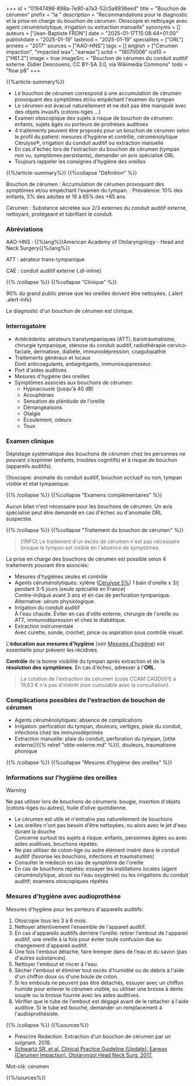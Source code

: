 +++
id = "01947498-898a-7e90-a7a3-52c5a8936eed"
title = "Bouchon de cérumen"
prefix = "la "
description = "Recommandations pour le diagnostic et la prise en charge du bouchon de cérumen. Otoscopie et nettoyage avec agent céruménolytique, irrigation ou extraction manuelle"
synonyms = []
auteurs = ["Jean-Baptiste FRON"]
date = "2025-01-17T15:08:44+01:00"
publishdate = "2025-01-19"
lastmod = "2025-01-19"
specialites = ["ORL"]
annees = "2017"
sources = ["AAO-HNS"]
tags = []
english = ["Cerumen impaction", "impacted wax", "earwax"]
sctid = "18070006"
icd10 = ["H61.2"]
image = true
imageSrc = "Bouchon de cérumen du conduit auditif externe. Didier Descouens, CC BY-SA 3.0, via Wikimedia Commons"
todo = "flow p8"
+++

{{%article-summary%}}

- Le bouchon de cérumen correspond à une accumulation de cérumen provoquant des symptômes et/ou empêchant l'examen du tympan
- Le cérumen est évacué naturellement et ne doit pas être manipulé avec des objets invasifs (cotons-tiges ...)
- Examen otoscopique des sujets à risque de bouchon de cérumen: enfants, sujets âgés ou porteurs de prothèses auditives
- 4 traitements peuvent être proposés pour un bouchon de cérumen selon le profil du patient: mesures d'hygiène et contrôle, céruménolytique Cérulyse®, irrigation du conduit auditif ou extraction manuelle
- En cas d'échec lors de l'extraction du bouchon de cérumen (tympan non vu, symptômes persistants), demander un avis spécialisé ORL
- Toujours rappeler les consignes d'hygiène des oreilles

{{%/article-summary%}}
{{%collapse "Définition" %}}

Bouchon de cérumen
: Accumulation de cérumen provoquant des symptômes et/ou empêchant l'examen du tympan.
: Prévalence: 10% des enfants, 5% des adultes et 19 à 65% des +65 ans.

Cérumen
: Substance sécrétée aux 2/3 externes du conduit auditif externe, nettoyant, protégeant et lubrifiant le conduit.

### Abréviations

AAO-HNS
: {{%lang%}}American Academy of Otolaryngology - Head and Neck Surgery{{%/lang%}}

ATT
: aérateur trans-tympanique

CAE
: conduit auditif externe
{.dl-inline}

{{% /collapse %}}
{{%collapse "Clinique" %}}

90% du grand public pense que les oreilles doivent être nettoyées.
{.alert .alert-info}

Le diagnostic d'un bouchon de cérumen est clinique.

### Interrogatoire

- Antécédents: aérateurs transtympaniques (ATT), barotraumatisme, chirurgie tympanique, sténose du conduit auditif, radiothérapie cervico-faciale, dermatose, diabète, immunodépression, coagulopathie
- Traitements généraux et locaux  
  Dont anticoagulants, antiagrégants, immunosuppresseur.
- Port d'aides auditives
- Mesures d'hygiène des oreilles
- Symptômes associés aux bouchons de cérumen:
  - Hypoacousie (jusqu'à 40 dB)
  - Acouphènes
  - Sensation de plénitude de l'oreille
  - Démangeaisons
  - Otalgie
  - Écoulement, odeurs
  - Toux

### Examen clinique

Dépistage systématique des bouchons de cérumen chez les personnes ne pouvant s'exprimer (enfants, troubles cognitifs) et à risque de bouchon (appareils auditifs).

Otoscopie: anomalie du conduit auditif, bouchon occlusif ou non, tympan visible et état tympanique.

{{% /collapse %}}
{{%collapse "Examens complémentaires" %}}

Aucun bilan n'est nécessaire pour les bouchons de cérumen. Un avis spécialisé peut être demandé en cas d'échec ou d'anomalie ORL suspectée.

{{% /collapse %}}
{{%collapse "Traitement du bouchon de cérumen" %}}

> [!INFO]
> Le traitement d'un excès de cérumen n'est pas nécessaire lorsque le tympan est visible en l'absence de symptômes.

La prise en charge des bouchons de cérumen est possible selon 4 traitements pouvant être associés:

- Mesures d'hygiènes seules et contrôle
- Agents céruménolytiques: xylène ([Cérulyse 5%](https://bdpm.ansm.sante.fr/medicament/69170503/extrait#tab-rcp)) 1 bain d'oreille x 3/j pendant 3-5 jours (seule spécialité en France)  
  Contre-indiqué avant 3 ans et en cas de perforation tympanique. Alternative: sérum physiologique.
- Irrigation du conduit auditif  
  À l'eau chaude. Éviter en cas d'otite externe, chirurgie de l'oreille ou ATT, immunodépression et chez le diabétique.
- Extraction instrumentale  
  Avec curette, sonde, crochet, pince ou aspiration sous contrôle visuel.

L'**éducation aux mesures d'hygiène** (voir [Mesures d'hygiène](#mesures-dhygiène-des-oreilles)) est essentielle pour prévenir les récidives.

**Contrôle** de la bonne visibilité du tympan après extraction et de la **résolution des symptômes**. En cas d'échec, adresser à l'**ORL**.

> La cotation de l'extraction de cérumen (code CCAM CAGD001) à 19,63 € n'a pas d'intérêt (non cumulable avec la consultation).

### Complications possibles de l'extraction de bouchon de cérumen

- Agents céruménolytiques: absence de complications
- Irrigation: perforation du tympan, douleurs, vertiges, plaie du conduit, infections chez les immunodéprimés
- Extraction manuelle: plaie du conduit, perforation du tympan, [otite externe]({{% relref "otite-externe.md" %}}), douleurs, traumatisme phonique

{{% /collapse %}}
{{%collapse "Mesures d'hygiène des oreilles" %}}

### Informations sur l'hygiène des oreilles

> [!WARNING]
> Ne pas utiliser lors de bouchons de cérumens: bougie, insertion d'objets (cotons-tiges ou autres), huile d'olive quotidienne.

- Le cérumen est utile et n'entraîne pas naturellement de bouchons
- Les oreilles n'ont pas besoin d'être nettoyées, ou alors avec le jet d'eau durant la douche  
  Concerne surtout les sujets à risque: enfants, personnes âgées ou avec aides auditives, bouchons répétés.
- Ne pas utiliser de coton-tige ou autre élément inséré dans le conduit auditif (favorise les bouchons, infections et traumatismes)
- Consulter le médecin en cas de symptôme de l'oreille
- En cas de bouchons répétés: essayer les instillations locales (agent céruménolytique, alcool ou l'eau oxygénée) ou les irrigations du conduit auditif; examens otoscopiques répétés

### Mesures d'hygiène avec audioprothèse

Mesures d'hygiène pour les porteurs d'appareils auditifs:

1. Otoscopie tous les 3 à 6 mois.
2. Nettoyer attentivement l'ensemble de l'appareil auditif.
3. En cas d'appareils auditifs derrière l'oreille: retirer l'embout de l'appareil auditif, une oreille à la fois pour éviter toute confusion due au changement d'appareil auditif.
4. Une fois l'embout détaché, faire tremper dans de l'eau et du savon (pas d'autres substances).
5. Nettoyer l'embout et rincer à l'eau.
6. Sécher l'embout et éliminer tout excès d'humidité ou de débris à l'aide d'un chiffon doux ou d'une boule de coton.
7. Si les embouts ne peuvent pas être détachés, essuyer avec un chiffon humide pour enlever le cérumen visible, ou utiliser une brosse à dents souple ou la brosse fournie avec les aides auditives.
8. Vérifier que le tube de l'embout est dégagé avant de le rattacher à l'aide auditive. Si le tube est bouché, demander un remplacement à l'audioprothésiste.

{{% /collapse %}}
{{%sources%}}

- Prescrire Redaction. Extraction d'un bouchon de cérumen par un soignant. 2018.
- [Schwartz SR, et al. Clinical Practice Guideline (Update): Earwax (Cerumen Impaction). Otolaryngol Head Neck Surg. 2017.](https://aao-hnsfjournals.onlinelibrary.wiley.com/doi/10.1177/0194599816671491)

Mot-clé: cerumen

{{%/sources%}}
